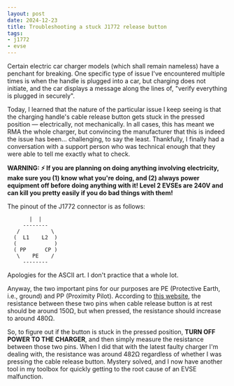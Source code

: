 ```yaml
---
layout: post
date: 2024-12-23
title: Troubleshooting a stuck J1772 release button
tags:
- j1772
- evse
---
```


Certain electric car charger models (which shall remain nameless) have a penchant for breaking. One specific type of issue I've encountered multiple times is when the handle is plugged into a car, but charging does not initiate, and the car displays a message along the lines of, "verify everything is plugged in securely".

Today, I learned that the nature of the particular issue I keep seeing is that the charging handle's cable release button gets stuck in the pressed position — electrically, not mechanically. In all cases, this has meant we RMA the whole charger, but convincing the manufacturer that this is indeed the issue has been... challenging, to say the least. Thankfully, I finally had a conversation with a support person who was technical enough that they were able to tell me exactly what to check.

**WARNING: ⚡ If you are planning on doing anything involving electricity, make sure you (1) know what you're doing, and (2) always power equipment off before doing anything with it! Level 2 EVSEs are 240V and can kill you pretty easily if you do bad things with them!**

The pinout of the J1772 connector is as follows:

```
       |  |
     --------
   /          \
  (  L1    L2  )
  (            )
  ( PP      CP )
   \    PE    /
     --------
```

Apologies for the ASCII art. I don't practice that a whole lot.

Anyway, the two important pins for our purposes are PE (Protective Earth, i.e., ground) and PP (Proximity Pilot). According to [this website](https://docs.powerflex.com/reference/how-it-works-l2-ev-chargers/?v=1.1.0), the resistance between these two pins when cable release button is at rest should be around 150Ω, but when pressed, the resistance should increase to around 480Ω.

So, to figure out if the button is stuck in the pressed position, **TURN OFF POWER TO THE CHARGER**, and then simply measure the resistance between those two pins. When I did that with the latest faulty charger I'm dealing with, the resistance was around 482Ω regardless of whether I was pressing the cable release button. Mystery solved, and I now have another tool in my toolbox for quickly getting to the root cause of an EVSE malfunction.
